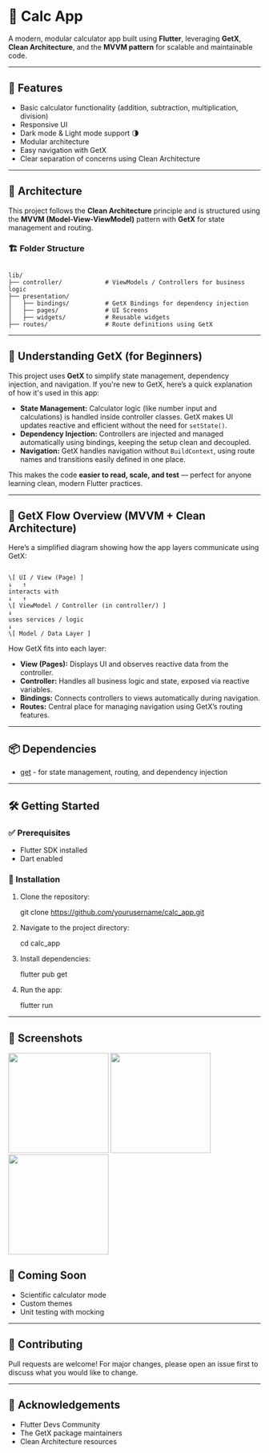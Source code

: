 # 📱 Calc App

A modern, modular calculator app built using **Flutter**, leveraging **GetX**, **Clean Architecture**, and the **MVVM pattern** for scalable and maintainable code.

---

## 🚀 Features

- Basic calculator functionality (addition, subtraction, multiplication, division)
- Responsive UI
- Dark mode & Light mode support 🌗
- Modular architecture
- Easy navigation with GetX
- Clear separation of concerns using Clean Architecture

---

## 🧠 Architecture

This project follows the **Clean Architecture** principle and is structured using the **MVVM (Model-View-ViewModel)** pattern with **GetX** for state management and routing.

### 🏗️ Folder Structure

```

lib/
├── controller/            # ViewModels / Controllers for business logic
├── presentation/
│   ├── bindings/          # GetX Bindings for dependency injection
│   ├── pages/             # UI Screens
│   ├── widgets/           # Reusable widgets
├── routes/                # Route definitions using GetX

```

---

## 🧠 Understanding GetX (for Beginners)

This project uses **GetX** to simplify state management, dependency injection, and navigation. If you're new to GetX, here’s a quick explanation of how it's used in this app:

- **State Management:** Calculator logic (like number input and calculations) is handled inside controller classes. GetX makes UI updates reactive and efficient without the need for `setState()`.
- **Dependency Injection:** Controllers are injected and managed automatically using bindings, keeping the setup clean and decoupled.
- **Navigation:** GetX handles navigation without `BuildContext`, using route names and transitions easily defined in one place.

This makes the code **easier to read, scale, and test** — perfect for anyone learning clean, modern Flutter practices.

---

## 🔄 GetX Flow Overview (MVVM + Clean Architecture)

Here’s a simplified diagram showing how the app layers communicate using GetX:

```

\[ UI / View (Page) ]
↓   ↑
interacts with
↓   ↑
\[ ViewModel / Controller (in controller/) ]
↓
uses services / logic
↓
\[ Model / Data Layer ]

````

How GetX fits into each layer:

- **View (Pages):** Displays UI and observes reactive data from the controller.
- **Controller:** Handles all business logic and state, exposed via reactive variables.
- **Bindings:** Connects controllers to views automatically during navigation.
- **Routes:** Central place for managing navigation using GetX’s routing features.

---

## 📦 Dependencies

- [get](https://pub.dev/packages/get) - for state management, routing, and dependency injection

---

## 🛠️ Getting Started

### ✅ Prerequisites

- Flutter SDK installed
- Dart enabled

### 🚚 Installation

1. Clone the repository:

   git clone https://github.com/yourusername/calc_app.git


2. Navigate to the project directory:


   cd calc_app

3. Install dependencies:


   flutter pub get

4. Run the app:


   flutter run


---
## 🧩 Screenshots

<p float="left">
  <img src="screenshot/Screenshot_2025-08-02-09-39-45-893_com.example.calcapp.jpg" width="200" />
  <img src="screenshot/Screenshot_2025-08-02-09-39-53-748_com.example.calcapp.jpg" width="200" />
  <img src="screenshot/Screenshot_2025-08-02-09-40-01-817_com.example.calcapp.jpg" width="200" />
</p>

## 🧩 Coming Soon

* Scientific calculator mode
* Custom themes
* Unit testing with mocking

---

## 🤝 Contributing

Pull requests are welcome! For major changes, please open an issue first to discuss what you would like to change.

---

## 🙌 Acknowledgements

* Flutter Devs Community
* The GetX package maintainers
* Clean Architecture resources 

```

